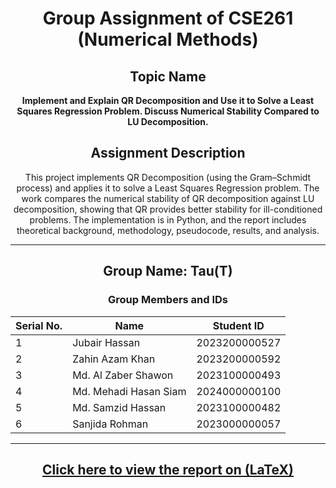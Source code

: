 # <div align="center">Group Assignment of CSE261 (Numerical Methods)</div>

## <div align="center">Topic Name</div>  
<div align="center"><b>Implement and Explain QR Decomposition and Use it to Solve a Least Squares Regression Problem. Discuss Numerical Stability Compared to LU Decomposition.</b></div>  

## <div align="center">Assignment Description</div>
<div align="center">
This project implements QR Decomposition (using the Gram–Schmidt process) and applies it to solve a Least Squares Regression problem. The work compares the numerical stability of QR decomposition against LU decomposition, showing that QR provides better stability for ill-conditioned problems. The implementation is in Python, and the report includes theoretical background, methodology, pseudocode, results, and analysis.
</div>

---

## <div align="center">Group Name: Tau(T)</div>

<div align="center">

### Group Members and IDs  

| Serial No. | Name                   | Student ID      |
|------------|------------------------|-----------------|
| 1          | Jubair Hassan          | 2023200000527   |
| 2          | Zahin Azam Khan        | 2023200000592   |
| 3          | Md. Al Zaber Shawon    | 2023100000493   |
| 4          | Md. Mehadi Hasan Siam  | 2024000000100   |
| 5          | Md. Samzid Hassan      | 2023100000482   |
| 6          | Sanjida Rohman         | 2023000000057   |

</div>

---

## <div align="center">[Click here to view the report on (LaTeX)](https://www.overleaf.com/read/gytsgwghkjkk#2a40ed)</div>





